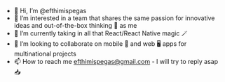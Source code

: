 - 👋 Hi, I’m @efthimispegas
- 👀 I’m interested in a team that shares the same passion for innovative ideas and out-of-the-box thinking 💭 as me
- 🌱 I’m currently taking in all that React/React Native magic 🪄 
- 💞️ I’m looking to collaborate on mobile 📱 and web 🖥 apps for multinational projects
- 📫 How to reach me efthimispegas@gmail.com - I will try to reply asap 📥 

<!---
efthimispegas/efthimispegas is a ✨ special ✨ repository because its `README.md` (this file) appears on your GitHub profile.
You can click the Preview link to take a look at your changes.
--->
